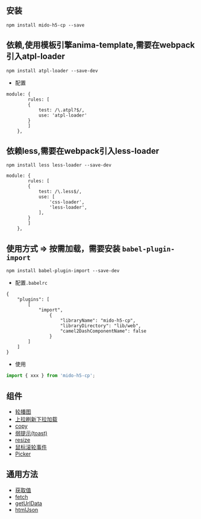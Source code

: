 ## 安装

```vim
npm install mido-h5-cp --save
```

## 依赖,使用模板引擎anima-template,需要在webpack引入atpl-loader
```vim
npm install atpl-loader --save-dev
```
- 配置
```vim
module: {
		rules: [
		{
			test: /\.atpl?$/,
			use: 'atpl-loader'
		}
		]
	},
```

## 依赖less,需要在webpack引入less-loader
```vim
npm install less less-loader --save-dev
```
```vim
module: {
		rules: [
		{
			test: /\.less$/,
			use: [
				'css-loader',
				'less-loader',
			],
		}
		]
	},
```

## 使用方式 => 按需加载，需要安装 `babel-plugin-import`
```vim
npm install babel-plugin-import --save-dev
```
- 配置`.babelrc`
```vim
{
	"plugins": [
		[
			"import",
				{
					"libraryName": "mido-h5-cp",
					"libraryDirectory": "lib/web",
					"camel2DashComponentName": false
				}
		]
	]
}
```
- 使用
```js
import { xxx } from 'mido-h5-cp';
```
## 组件
- [轮播图](https://github.com/zyxpz/mido-h5-cp/tree/master/src/web/carousel)
- [上拉刷新下拉加载](https://github.com/zyxpz/mido-h5-cp/tree/master/src/web/pullDown)
- [copy](https://github.com/zyxpz/mido-h5-cp/tree/master/src/web/copy)
- [弱提示(toast)](https://github.com/zyxpz/mido-h5-cp/tree/master/src/web/toast)
- [resize](https://github.com/zyxpz/mido-h5-cp/tree/master/src/web/resizer)
- [鼠标滚轮事件](https://github.com/zyxpz/mido-h5-cp/tree/master/src/web/rollerSlide)
- [Picker](https://github.com/zyxpz/mido-h5-cp/tree/master/src/web/Picker)

## 通用方法
- [获取值](https://github.com/zyxpz/mido-h5-cp/tree/master/src/web/findData)
- [fetch](https://github.com/zyxpz/mido-h5-cp/tree/master/src/web/fetch)
- [getUrlData](https://github.com/zyxpz/mido-h5-cp/tree/master/src/web/geturldata)
- [htmlJson](https://github.com/zyxpz/mido-h5-cp/tree/master/src/web/htmlJson)
